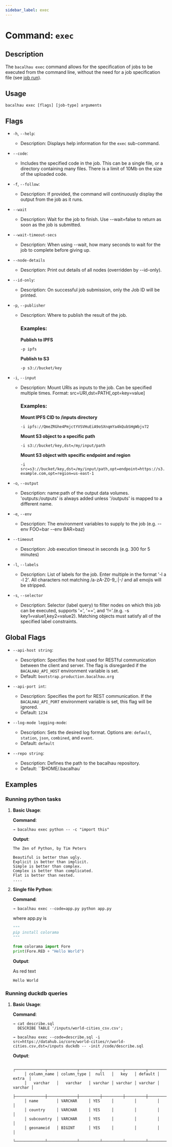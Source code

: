 ```yaml
---
sidebar_label: exec
---
```

# Command: `exec`

## Description

The `bacalhau exec` command allows for the specification of jobs to be executed from the command line,
without the need for a job specification file (see [job run](../job/run/)).

## Usage

```shell
bacalhau exec [flags] [job-type] arguments
```

## Flags

- `-h`, `--help`:
    - Description: Displays help information for the `exec` sub-command.

- `--code`:
    - Includes the specified code in the job. This can be a single file, or a directory containing many files.  There is a limit of 10Mb on the size of the uploaded code.

- `-f`, `--follow`:
    - Description: If provided, the command will continuously display the output from the job as it runs.

- `--wait`
	- Description: Wait for the job to finish. Use --wait=false to return as soon as the job is submitted.

- `--wait-timeout-secs`
	- Description: When using --wait, how many seconds to wait for the job to complete before giving up.

- `--node-details`
	- Description: Print out details of all nodes (overridden by --id-only).

- `--id-only`:
    - Description: On successful job submission, only the Job ID will be printed.

- `-p`, `--publisher`
	- Description: Where to publish the result of the job.
	   ### Examples:
	   **Publish to IPFS**

         `-p ipfs`

       **Publish to S3**

        `-p s3://bucket/key`

- `-i`, `--input`
    - Description: Mount URIs as inputs to the job. Can be specified multiple times. Format: src=URI,dst=PATH[,opt=key=value]
        ### Examples:
        **Mount IPFS CID to /inputs directory**

        `-i ipfs://QmeZRGhe4PmjctYVSVHuEiA9oSXnqmYa4kQubSHgWbjv72`

        **Mount S3 object to a specific path**

        `-i s3://bucket/key,dst=/my/input/path`

        **Mount S3 object with specific endpoint and region**

        `-i src=s3://bucket/key,dst=/my/input/path,opt=endpoint=https://s3.example.com,opt=region=us-east-1`

- `-o`, `--output`
    - Description: name:path of the output data volumes. 'outputs:/outputs' is always added unless '/outputs' is mapped to a different name.

- `-e`, `--env`
    - Description: The environment variables to supply to the job (e.g. --env FOO=bar --env BAR=baz)

- `--timeout`
    - Description:  Job execution timeout in seconds (e.g. 300 for 5 minutes)

- `-l`, `--labels`
    - Description: List of labels for the job. Enter multiple in the format '-l a -l 2'. All characters not matching /a-zA-Z0-9_:|-/ and all emojis will be stripped.

- `-s`, `--selector`
    - Description: Selector (label query) to filter nodes on which this job can be executed, supports '=', '==', and '!='.(e.g. -s key1=value1,key2=value2). Matching objects must satisfy all of the specified label constraints.


## Global Flags

- `--api-host string`:
    - Description: Specifies the host used for RESTful communication between the client and server. The flag is disregarded if the `BACALHAU_API_HOST` environment variable is set.
    - Default: `bootstrap.production.bacalhau.org`

- `--api-port int`:
    - Description: Specifies the port for REST communication. If the `BACALHAU_API_PORT` environment variable is set, this flag will be ignored.
    - Default: `1234`

- `--log-mode logging-mode`:
    - Description: Sets the desired log format. Options are: `default`, `station`, `json`, `combined`, and `event`.
    - Default: `default`

- `--repo string`:
    - Description: Defines the path to the bacalhau repository.
    - Default: ``$HOME/.bacalhau`


## Examples

### Running python tasks

1. **Basic Usage**:

   **Command**:
   ```shell
   → bacalhau exec python -- -c "import this"
   ```

   **Output**:
   ```text
   The Zen of Python, by Tim Peters

   Beautiful is better than ugly.
   Explicit is better than implicit.
   Simple is better than complex.
   Complex is better than complicated.
   Flat is better than nested.
   ....
   ```

2. **Single file Python**:

   **Command**:
   ```shell
   → bacalhau exec --code=app.py python app.py
   ```

   where app.py is
   ```python
   """
   pip install colorama
   """

   from colorama import Fore
   print(Fore.RED + "Hello World")
   ```

   **Output**:

   As red text

   ```shell
   Hello World
   ```


### Running duckdb queries

1. **Basic Usage**:

   **Command**:
   ```shell
   → cat describe.sql
     DESCRIBE TABLE '/inputs/world-cities_csv.csv';

   → bacalhau exec --code=describe.sql -i src=https://datahub.io/core/world-cities/r/world-cities.csv,dst=/inputs duckdb -- -init /code/describe.sql
   ```

   **Output**:
   ```text
        ┌─────────────┬─────────────┬─────────┬─────────┬─────────┬─────────┐
        │ column_name │ column_type │  null   │   key   │ default │  extra  │
        │   varchar   │   varchar   │ varchar │ varchar │ varchar │ varchar │
        ├─────────────┼─────────────┼─────────┼─────────┼─────────┼─────────┤
        │ name        │ VARCHAR     │ YES     │         │         │         │
        │ country     │ VARCHAR     │ YES     │         │         │         │
        │ subcountry  │ VARCHAR     │ YES     │         │         │         │
        │ geonameid   │ BIGINT      │ YES     │         │         │         │
        └─────────────┴─────────────┴─────────┴─────────┴─────────┴─────────┘
   ```
